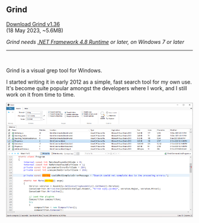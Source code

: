 ## Grind

[Download Grind v1.36](https://github.com/Arjailer/arjailer.github.io/releases/download/Grind/Grind.Setup.exe)
<br />
(18 May 2023, ~5.6MB)

_Grind needs [.NET Framework 4.8 Runtime](https://dotnet.microsoft.com/download/dotnet-framework) or later, on Windows 7 or later_

---

<br />

Grind is a visual grep tool for Windows.

I started writing it in early 2012 as a simple, fast search tool for my own use. It's become quite popular amongst the developers where I work, and I still work on it from time to time.

![Grind screenshot](Grind1.png)
